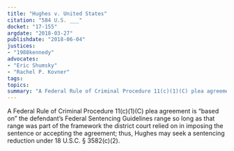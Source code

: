 ```yaml
---
title: "Hughes v. United States"
citation: "584 U.S. ___"
docket: "17-155"
argdate: "2018-03-27"
publishdate: "2018-06-04"
justices:
- "1988kennedy"
advocates:
- "Eric Shumsky"
- "Rachel P. Kovner"
tags:
topics:
summary: "A Federal Rule of Criminal Procedure 11(c)(1)(C) plea agreement is “based on” the defendant’s Federal Sentencing Guidelines range so long as that range was part of the framework the district court relied on in imposing the sentence or accepting the agreement; thus, Hughes may seek a sentencing reduction under 18 U.S.C. § 3582(c)(2)."
---
```

A Federal Rule of Criminal Procedure 11(c)(1)(C) plea agreement is “based on” the defendant’s Federal Sentencing Guidelines range so long as that range was part of the framework the district court relied on in imposing the sentence or accepting the agreement; thus, Hughes may seek a sentencing reduction under 18 U.S.C. § 3582(c)(2).

